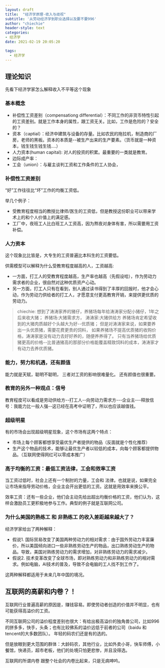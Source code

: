 ```yaml
---
layout: draft
title:  "经济学原理-收入与歧视"
subtitle: '从劳动经济学到职业选择以及要不要996'
author: "chiechie"
header-style: text
categories:
- 经济学
date: 2021-02-19 20:05:20

tags:
  - 经济学
---
```



## 理论知识

先看下经济学家怎么解释收入不平等这个现象

### 基本概念

- 补偿性工资差别（compensationg differential）：不同工作的非货币特性引起的工资差别。就是工作本身的属性，跟工资无关。比如，工作是危险的？安全的？
- 资本（captial）：经济中建筑与设备的存量。比如农民的拖拉机，制造商的厂房，老师的黑板。资本的本质是--被生产出来的生产要素。（货币就是一种资本，钱生钱生钱生钱....）
- 人力资本(human capital): 对人的投资的积累。最重要的一类就是教育。
- 边际成产率：
- 工会（union）：与雇主谈判工资和工作条件的工人协会，


### 补偿性工资差别

“好”工作往往比“坏”工作的均衡工资低。 

举几个例子：

- 受教育程度相当的教授比律师/医生的工资低，但是教授这份职业可以带来学术上的和个人价值上的满足感。
- 工厂中，夜班工人比白班工人工资高，因为熬夜对身体有害，所以需要用工资补偿。


### 人力资本

这个现象比比皆是，大专生的工资普遍比本科生的工资要低。

供需模型可以解释为什么受教育程度越高的人，工资越高:

  - 一方面，打工人的受教育程度越高，生产率也越高（先假设哈），作为劳动力需求者的企业，很自然对这种优质资产心动。
  - 另一方面，打工人只有在看到，别人通过读书得到了丰厚的回报时，他才会心动，作为劳动力供给者的打工人，才愿意支付更高教育开销，来提供更优质的劳动力。

> chiechie:
想到了涛涛家养的猪仔，养猪场每年给涛涛家分配小猪仔，1年之后来收大猪；
养猪场:大猪需求方， 涛涛家:大猪供给方
养猪场肯定希望收到的大猪肉质越好个头越大为好--优质猪；
但是对涛涛家来说，如果要养出一头优质猪，需要花费更贵的饲料，
如果养猪场不提高优质猪的收购价格，涛涛家是没有动力去好好养的，随便养养得了。
只有当养猪场给优质猪更高的价格--比普通猪高的那部分价格能覆盖精致饲料的成本，涛涛家才有动力去养优质猪。


### 能力，努力和机遇，还有颜值

能力就是天赋，聪明不聪明，
三者对工资的影响很难量化。
还有颜值也很重要。

### 教育的另外一种观点：信号

教育程度可以看成是劳动供给方--打工人--向劳动力需求方---企业主---释放信号：我能力比一般人强--这已经在高考中证明了，所以也应该越值钱。


### 超级明星

有的市场会出现超级明星现象，这个市场有这两个特点：

- 市场上每个顾客都想享受最优生产者提供的物品（反面就是个性化推荐）
- 生产这个物品的技术，能够让最优生产者以较低的成本，向每个顾客都提供物品。（互联网使得网红可以零成本推广）

### 高于均衡的工资：最低工资法律，工会和效率工资

当工资过低时，社会上还有一个制肘的力量，工会和 法律。也就是说，如果完全让市场来指导劳动价格，企业主会开出更低的工资。这就是用效率来换公平。

效率工资：还有一些企业，他们会主动先给出超出均衡价格的工资，他们认为，这样会激励员工更积极地参与工作。典型的例子就是互联网公司。


### 为什么美国的熟练工 和 非熟练工 的收入差距越来越大了？

经济学家给出了两种解释：

- 假说1. 国际贸易改变了美国两种劳动力的相对需求：由于国外劳动力丰富廉价，所以美国倾向进口一些非熟练劳动生产的物品，出口熟练劳动生产的物品。导致，美国对熟练劳动力的需求增加，对非熟练劳动力的需求减少。
- 假说2. 技术变革改变了全球市场，即对熟练劳动力和非熟练劳动力的相对需求。例如电脑，AI技术的普及，导致不会电脑的工人找不到工作了。

这两种解释都适用于未来几年中国的境况。



## 互联网的高薪和内卷？！

互联网行业普遍高薪的原因是，赚钱容易。即使劳动者创造的价值并不明显，也有可能获得高溢价的工资。

不同互联网公司的溢价程度差别也很大：有给出极高溢价的独角兽公司，比如996的拼多多，快手，头条；也有比较佛系的溢价远低于前者的公司（baidu 和 tencent的大多数团队）。
年轻的码农们还是有的选的。

但是放眼到更大范围的群体：大龄码农，其他行业，比如外卖小哥，快车师傅，小餐馆，快递员，超市老板，他们的处境只怕更悲惨，并且没得选。

互联网的所谓内卷 跟整个社会的内卷比起来，只是无病呻吟。
